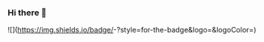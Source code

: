 ### Hi there 👋

<!--
**AzazelSensei/AzazelSensei** is a ✨ _special_ ✨ repository because its `README.md` (this file) appears on your GitHub profile.

Here are some ideas to get you started:

- 🔭 I’m currently working on ...
- 🌱 I’m currently learning ...
- 👯 I’m looking to collaborate on ...
- 🤔 I’m looking for help with ...
- 💬 Ask me about ...
- 📫 How to reach me: ...
- 😄 Pronouns: ...
- ⚡ Fun fact: ...
-->

![<Badge Name>](https://img.shields.io/badge/<Badge Text>-<Background Color>?style=for-the-badge&logo=<Icon Name>&logoColor=<Logo Color>)
